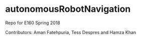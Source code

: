 # autonomousRobotNavigation
Repo for E160 Spring 2018

Contributors: Aman Fatehpuria, Tess Despres and Hamza Khan
